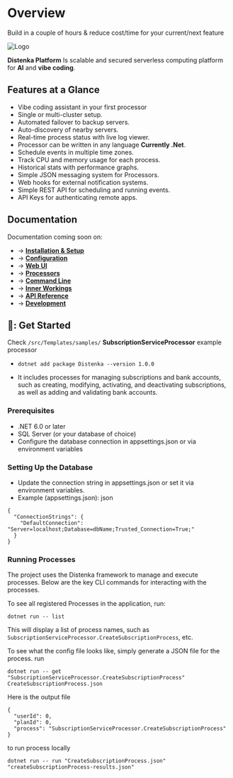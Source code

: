 # Overview

Build in a couple of hours & reduce cost/time for your current/next feature

![Logo](https://avatars.githubusercontent.com/u/191408113?s=200&v=4)

**Distenka Platform** Is scalable and secured serverless computing platform for **AI** and **vibe coding**.


## Features at a Glance

* Vibe coding assistant in your first processor
* Single or multi-cluster setup.
* Automated failover to backup servers.
* Auto-discovery of nearby servers.
* Real-time process status with live log viewer.
* Processor can be written in any language **Currently .Net**.
* Schedule events in multiple time zones.
* Track CPU and memory usage for each process.
* Historical stats with performance graphs.
* Simple JSON messaging system for Processors.
* Web hooks for external notification systems.
* Simple REST API for scheduling and running events.
* API Keys for authenticating remote apps.

## Documentation

Documentation coming soon on:

- &rarr; **[Installation & Setup](https://distenka.ai/docs)**
- &rarr; **[Configuration](https://distenka.ai/docs)**
- &rarr; **[Web UI](https://distenka.ai/docs)**
- &rarr; **[Processors](https://distenka.ai/docs)**
- &rarr; **[Command Line](https://distenka.ai/docs)**
- &rarr; **[Inner Workings](https://distenka.ai/docs)**
- &rarr; **[API Reference](https://distenka.ai/docs)**
- &rarr; **[Development](https://distenka.ai/docs)**



## 🚀: Get Started

Check `/src/Templates/samples/` **SubscriptionServiceProcessor** example processor
- ```dotnet add package Distenka --version 1.0.0```

- It includes processes for managing subscriptions and bank accounts, such as creating, modifying, activating, and deactivating subscriptions, as well as adding and validating bank accounts.

### Prerequisites
- .NET 6.0 or later
- SQL Server (or your database of choice)
- Configure the database connection in appsettings.json or via environment variables

### Setting Up the Database
- Update the connection string in appsettings.json or set it via environment variables.
- Example (appsettings.json):
json

```
{
  "ConnectionStrings": {
    "DefaultConnection": "Server=localhost;Database=dbName;Trusted_Connection=True;"
  }
}
```

### Running Processes
The project uses the Distenka framework to manage and execute processes. Below are the key CLI commands for interacting with the processes.

To see all registered Processes in the application, run:

```
dotnet run -- list
```

This will display a list of process names, such as `SubscriptionServiceProcessor.CreateSubscriptionProcess`, etc.

To see what the config file looks like, simply generate a JSON file for the process. run

```
dotnet run -- get "SubscriptionServiceProcessor.CreateSubscriptionProcess" CreateSubscriptionProcess.json
```
Here is the output file

```
{
  "userId": 0,
  "planId": 0,
  "process": "SubscriptionServiceProcessor.CreateSubscriptionProcess"
}
```

to run process locally 

```
dotnet run -- run "CreateSubscriptionProcess.json" "createSubscriptionProcess-results.json"
```
    
